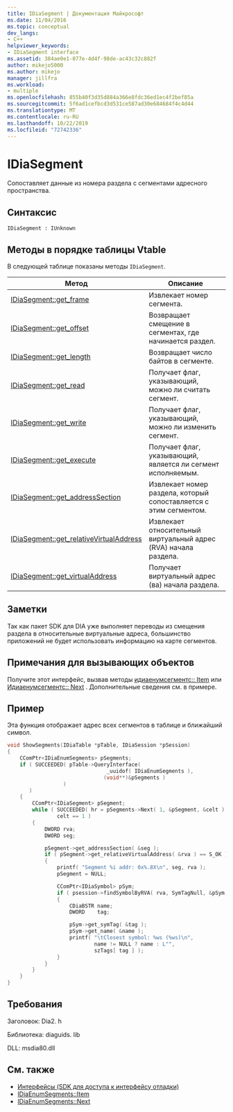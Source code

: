 ```yaml
---
title: IDiaSegment | Документация Майкрософт
ms.date: 11/04/2016
ms.topic: conceptual
dev_langs:
- C++
helpviewer_keywords:
- IDiaSegment interface
ms.assetid: 384ae0e1-077e-4d4f-98de-ac43c32c882f
author: mikejo5000
ms.author: mikejo
manager: jillfra
ms.workload:
- multiple
ms.openlocfilehash: 855b40f3d35d884a366e8fdc36ed1ec4f2bef85a
ms.sourcegitcommit: 5f6ad1cefbcd3d531ce587ad30e684684f4c4d44
ms.translationtype: MT
ms.contentlocale: ru-RU
ms.lasthandoff: 10/22/2019
ms.locfileid: "72742336"
---
```

# <a name="idiasegment"></a>IDiaSegment
Сопоставляет данные из номера раздела с сегментами адресного пространства.

## <a name="syntax"></a>Синтаксис

```
IDiaSegment : IUnknown
```

## <a name="methods-in-vtable-order"></a>Методы в порядке таблицы Vtable
В следующей таблице показаны методы `IDiaSegment`.

|Метод|Описание|
|------------|-----------------|
|[IDiaSegment::get_frame](../../debugger/debug-interface-access/idiasegment-get-frame.md)|Извлекает номер сегмента.|
|[IDiaSegment::get_offset](../../debugger/debug-interface-access/idiasegment-get-offset.md)|Возвращает смещение в сегментах, где начинается раздел.|
|[IDiaSegment::get_length](../../debugger/debug-interface-access/idiasegment-get-length.md)|Возвращает число байтов в сегменте.|
|[IDiaSegment::get_read](../../debugger/debug-interface-access/idiasegment-get-read.md)|Получает флаг, указывающий, можно ли считать сегмент.|
|[IDiaSegment::get_write](../../debugger/debug-interface-access/idiasegment-get-write.md)|Получает флаг, указывающий, можно ли изменить сегмент.|
|[IDiaSegment::get_execute](../../debugger/debug-interface-access/idiasegment-get-execute.md)|Получает флаг, указывающий, является ли сегмент исполняемым.|
|[IDiaSegment::get_addressSection](../../debugger/debug-interface-access/idiasegment-get-addresssection.md)|Извлекает номер раздела, который сопоставляется с этим сегментом.|
|[IDiaSegment::get_relativeVirtualAddress](../../debugger/debug-interface-access/idiasegment-get-relativevirtualaddress.md)|Извлекает относительный виртуальный адрес (RVA) начала раздела.|
|[IDiaSegment::get_virtualAddress](../../debugger/debug-interface-access/idiasegment-get-virtualaddress.md)|Получает виртуальный адрес (ва) начала раздела.|

## <a name="remarks"></a>Заметки
Так как пакет SDK для DIA уже выполняет переводы из смещения раздела в относительные виртуальные адреса, большинство приложений не будет использовать информацию на карте сегментов.

## <a name="notes-for-callers"></a>Примечания для вызывающих объектов
Получите этот интерфейс, вызвав методы [идиаенумсегментс:: Item](../../debugger/debug-interface-access/idiaenumsegments-item.md) или [Идиаенумсегментс:: Next](../../debugger/debug-interface-access/idiaenumsegments-next.md) . Дополнительные сведения см. в примере.

## <a name="example"></a>Пример
Эта функция отображает адрес всех сегментов в таблице и ближайший символ.

```C++
void ShowSegments(IDiaTable *pTable, IDiaSession *pSession)
{
    CComPtr<IDiaEnumSegments> pSegments;
    if ( SUCCEEDED( pTable->QueryInterface(
                                _uuidof( IDiaEnumSegments ),
                               (void**)&pSegments )
                  )
       )
    {
        CComPtr<IDiaSegment> pSegment;
        while ( SUCCEEDED( hr = pSegments->Next( 1, &pSegment, &celt ) ) &&
                celt == 1 )
        {
            DWORD rva;
            DWORD seg;

            pSegment->get_addressSection( &seg );
            if ( pSegment->get_relativeVirtualAddress( &rva ) == S_OK )
            {
                printf( "Segment %i addr: 0x%.8X\n", seg, rva );
                pSegment = NULL;

                CComPtr<IDiaSymbol> pSym;
                if ( psession->findSymbolByRVA( rva, SymTagNull, &pSym ) == S_OK )
                {
                    CDiaBSTR name;
                    DWORD    tag;

                    pSym->get_symTag( &tag );
                    pSym->get_name( &name );
                    printf( "\tClosest symbol: %ws (%ws)\n",
                            name != NULL ? name : L"",
                            szTags[ tag ] );
                }
            }
        }
    }
}
```

## <a name="requirements"></a>Требования
Заголовок: Dia2. h

Библиотека: diaguids. lib

DLL: msdia80.dll

## <a name="see-also"></a>См. также
- [Интерфейсы (SDK для доступа к интерфейсу отладки)](../../debugger/debug-interface-access/interfaces-debug-interface-access-sdk.md)
- [IDiaEnumSegments::Item](../../debugger/debug-interface-access/idiaenumsegments-item.md)
- [IDiaEnumSegments::Next](../../debugger/debug-interface-access/idiaenumsegments-next.md)
